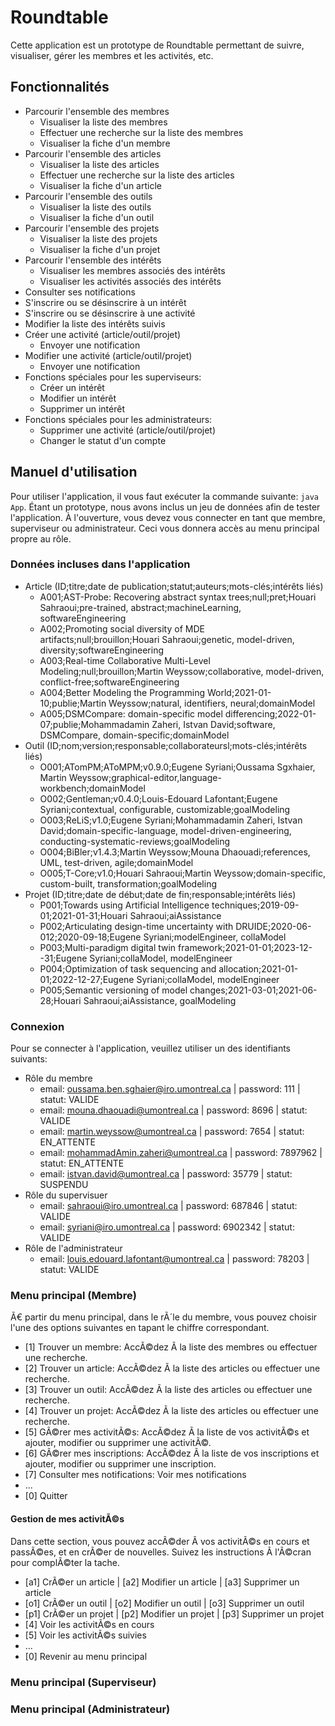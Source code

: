 # Roundtable

Cette application est un prototype de Roundtable permettant de suivre, visualiser, gérer les membres et les activités, etc.

## Fonctionnalités

- Parcourir l'ensemble des membres
  - Visualiser la liste des membres
  - Effectuer une recherche sur la liste des membres
  - Visualiser la fiche d'un membre
- Parcourir l'ensemble des articles
  - Visualiser la liste des articles
  - Effectuer une recherche sur la liste des articles
  - Visualiser la fiche d'un article
- Parcourir l'ensemble des outils
  - Visualiser la liste des outils
  - Visualiser la fiche d'un outil
- Parcourir l'ensemble des projets
  - Visualiser la liste des projets
  - Visualiser la fiche d'un projet
- Parcourir l'ensemble des intérêts
  - Visualiser les membres associés des intérêts
  - Visualiser les activités associés des intérêts
- Consulter ses notifications
- S'inscrire ou se désinscrire à un intérêt
- S'inscrire ou se désinscrire à une activité
- Modifier la liste des intérêts suivis
- Créer une activité (article/outil/projet)
  - Envoyer une notification
- Modifier une activité (article/outil/projet)
  - Envoyer une notification
- Fonctions spéciales pour les superviseurs:
  - Créer un intérêt
  - Modifier un intérêt
  - Supprimer un intérêt
- Fonctions spéciales pour les administrateurs:
  - Supprimer une activité (article/outil/projet)
  - Changer le statut d'un compte

## Manuel d'utilisation

Pour utiliser l'application, il vous faut exécuter la commande suivante: `java App`.
Étant un prototype, nous avons inclus un jeu de données afin de tester l'application.
À l'ouverture, vous devez vous connecter en tant que membre, superviseur ou administrateur. Ceci vous donnera accès au menu principal propre au rôle.

### Données incluses dans l'application

- Article (ID;titre;date de publication;statut;auteurs;mots-clés;intérêts liés)
  - A001;AST-Probe: Recovering abstract syntax trees;null;pret;Houari Sahraoui;pre-trained, abstract;machineLearning, softwareEngineering
  - A002;Promoting social diversity of MDE artifacts;null;brouillon;Houari Sahraoui;genetic, model-driven, diversity;softwareEngineering
  - A003;Real-time Collaborative Multi-Level Modeling;null;brouillon;Martin Weyssow;collaborative, model-driven, conflict-free;softwareEngineering
  - A004;Better Modeling the Programming World;2021-01-10;publie;Martin Weyssow;natural, identifiers, neural;domainModel
  - A005;DSMCompare: domain-specific model differencing;2022-01-07;publie;Mohammadamin Zaheri, Istvan David;software, DSMCompare, domain-specific;domainModel
- Outil (ID;nom;version;responsable;collaborateursl;mots-clés;intérêts liés)
  - O001;ATomPM;AToMPM;v0.9.0;Eugene Syriani;Oussama Sgxhaier, Martin Weyssow;graphical-editor,language-workbench;domainModel
  - O002;Gentleman;v0.4.0;Louis-Edouard Lafontant;Eugene Syriani;contextual, configurable, customizable;goalModeling
  - O003;ReLiS;v1.0;Eugene Syriani;Mohammadamin Zaheri, Istvan David;domain-specific-language, model-driven-engineering, conducting-systematic-reviews;goalModeling
  - O004;BiBler;v1.4.3;Martin Weyssow;Mouna Dhaouadi;references, UML, test-driven, agile;domainModel
  - O005;T-Core;v1.0;Houari Sahraoui;Martin Weyssow;domain-specific, custom-built, transformation;goalModeling
- Projet (ID;titre;date de début;date de fin;responsable;intérêts liés)
  - P001;Towards using Artificial Intelligence techniques;2019-09-01;2021-01-31;Houari Sahraoui;aiAssistance
  - P002;Articulating design-time uncertainty with DRUIDE;2020-06-012;2020-09-18;Eugene Syriani;modelEngineer, collaModel
  - P003;Multi-paradigm digital twin framework;2021-01-01;2023-12--31;Eugene Syriani;collaModel, modelEngineer
  - P004;Optimization of task sequencing and allocation;2021-01-01;2022-12-27;Eugene Syriani;collaModel, modelEngineer
  - P005;Semantic versioning of model changes;2021-03-01;2021-06-28;Houari Sahraoui;aiAssistance, goalModeling

### Connexion

Pour se connecter à l'application, veuillez utiliser un des identifiants suivants:

- Rôle du membre
  - email: oussama.ben.sghaier@iro.umontreal.ca | password: 111 | statut: VALIDE
  - email: mouna.dhaouadi@umontreal.ca | password: 8696 | statut: VALIDE
  - email: martin.weyssow@umontreal.ca | password: 7654 | statut: EN_ATTENTE
  - email: mohammadAmin.zaheri@umontreal.ca | password: 7897962 | statut: EN_ATTENTE
  - email: istvan.david@umontreal.ca | password: 35779 | statut: SUSPENDU
- Rôle du supervisuer
  - email: sahraoui@iro.umontreal.ca | password: 687846 | statut: VALIDE
  - email: syriani@iro.umontreal.ca | password: 6902342 | statut: VALIDE
- Rôle de l'administrateur
  - email: louis.edouard.lafontant@umontreal.ca | password: 78203 | statut: VALIDE

### Menu principal (Membre)

Ã€ partir du menu principal, dans le rÃ´le du membre, vous pouvez choisir l'une des options suivantes en tapant le chiffre correspondant.

- [1] Trouver un membre: AccÃ©dez Ã  la liste des membres ou effectuer une recherche.
- [2] Trouver un article: AccÃ©dez Ã  la liste des articles ou effectuer une recherche.
- [3] Trouver un outil: AccÃ©dez Ã  la liste des articles ou effectuer une recherche.
- [4] Trouver un projet: AccÃ©dez Ã  la liste des articles ou effectuer une recherche.
- [5] GÃ©rer mes activitÃ©s: AccÃ©dez Ã  la liste de vos activitÃ©s et ajouter, modifier ou supprimer une activitÃ©.
- [6] GÃ©rer mes inscriptions: AccÃ©dez Ã  la liste de vos inscriptions et ajouter, modifier ou supprimer une inscription.
- [7] Consulter mes notifications: Voir mes notifications
- ...
- [0] Quitter

#### Gestion de mes activitÃ©s

Dans cette section, vous pouvez accÃ©der Ã  vos activitÃ©s en cours et passÃ©es, et en crÃ©er de nouvelles.
Suivez les instructions Ã  l'Ã©cran pour complÃ©ter la tache.

- [a1] CrÃ©er un article | [a2] Modifier un article | [a3] Supprimer un article
- [o1] CrÃ©er un outil | [o2] Modifier un outil | [o3] Supprimer un outil
- [p1] CrÃ©er un projet | [p2] Modifier un projet | [p3] Supprimer un projet
- [4] Voir les activitÃ©s en cours
- [5] Voir les activitÃ©s suivies
- ...
- [0] Revenir au menu principal

### Menu principal (Superviseur)

### Menu principal (Administrateur)

